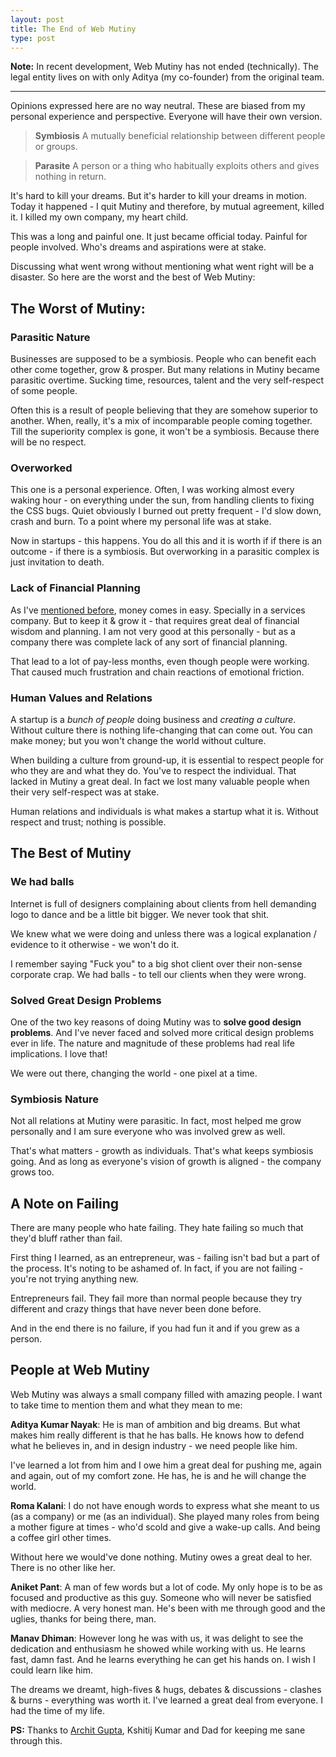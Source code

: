 ```yaml
---
layout: post
title: The End of Web Mutiny
type: post
--- 
```


**Note:** In recent development, Web Mutiny has not ended (technically). The legal entity lives on with only Aditya (my co-founder) from the original team.

---

Opinions expressed here are no way neutral. These are biased from my personal experience and perspective. Everyone will have their own version.

> **Symbiosis** A mutually beneficial relationship between different people or groups.

> **Parasite** A person or a thing who habitually exploits others and gives nothing in return.

It's hard to kill your dreams. But it's harder to kill your dreams in motion. Today it happened - I quit Mutiny and therefore, by mutual agreement, killed it. I killed my own company, my heart child.

This was a long and painful one. It just became official today. Painful for people involved. Who's dreams and aspirations were at stake.

Discussing what went wrong without mentioning what went right will be a disaster. So here are the worst and the best of Web Mutiny:

## The Worst of Mutiny:

### Parasitic Nature
Businesses are supposed to be a symbiosis. People who can benefit each other come together, grow & prosper. But many relations in Mutiny became parasitic overtime. Sucking time, resources, talent and the very self-respect of some people.

Often this is a result of people believing that they are somehow superior to another. When, really, it's a mix of incomparable people coming together. Till the superiority complex is gone, it won't be a symbiosis. Because there will be no respect.

### Overworked
This one is a personal experience. Often, I was working almost every waking hour - on everything under the sun, from handling clients to fixing the CSS bugs. Quiet obviously I burned out pretty frequent - I'd slow down, crash and burn. To a point where my personal life was at stake. 

Now in startups - this happens. You do all this and it is worth if if there is an outcome - if there is a symbiosis. But overworking in a parasitic complex is just invitation to death.

### Lack of Financial Planning
As I've [mentioned before](http://www.64notes.com/business-side-of-things/#financial_planning), money comes in easy. Specially in a services company. But to keep it & grow it - that requires great deal of financial wisdom and planning. I am not very good at this personally - but as a company there was complete lack of any sort of financial planning.

That lead to a lot of pay-less months, even though people were working. That caused much frustration and chain reactions of emotional friction.

### Human Values and Relations 
A startup is a *bunch of people* doing business and *creating a culture*. Without culture there is nothing life-changing that can come out. You can make money; but you won't change the world without culture.

When building a culture from ground-up, it is essential to respect people for who they are and what they do. You've to respect the individual. That lacked in Mutiny a great deal. In fact we lost many valuable people when their very self-respect was at stake.

Human relations and individuals is what makes a startup what it is. Without respect and trust; nothing is possible.

## The Best of Mutiny 

### We had balls
Internet is full of designers complaining about clients from hell demanding logo to dance and be a little bit bigger. We never took that shit. 

We knew what we were doing and unless there was a logical explanation / evidence to it otherwise - we won't do it.

I remember saying "Fuck you" to a big shot client over their non-sense corporate crap. We had balls - to tell our clients when they were wrong.

### Solved Great Design Problems
One of the two key reasons of doing Mutiny was to **solve good design problems**. And I've never faced and solved more critical design problems ever in life. The nature and magnitude of these problems had real life implications. I love that!

We were out there, changing the world - one pixel at a time.

### Symbiosis Nature
Not all relations at Mutiny were parasitic. In fact, most helped me grow personally and I am sure everyone who was involved grew as well. 

That's what matters - growth as individuals. That's what keeps symbiosis going. And as long as everyone's vision of growth is aligned - the company grows too.

## A Note on Failing
There are many people who hate failing. They hate failing so much that they'd bluff rather than fail. 

First thing I learned, as an entrepreneur, was - failing isn't bad but a part of the process. It's noting to be ashamed of. In fact, if you are not failing - you're not trying anything new.

Entrepreneurs fail. They fail more than normal people because they try different and crazy things that have never been done before.

And in the end there is no failure, if you had fun it and if you grew as a person.

## People at Web Mutiny
Web Mutiny was always a small company filled with amazing people. I want to take time to mention them and what they mean to me:

**Aditya Kumar Nayak**: He is man of ambition and big dreams. But what makes him really different is that he has balls. He knows how to defend what he believes in, and in design industry - we need people like him. 

I've learned a lot from him and I owe him a great deal for pushing me, again and again, out of my comfort zone. He has, he is and he will change the world.

**Roma Kalani**: I do not have enough words to express what she meant to us (as a company) or me (as an individual). She played many roles from being a mother figure at times - who'd scold and give a wake-up calls. And being a coffee girl other times. 

Without here we would've done nothing. Mutiny owes a great deal to her. There is no other like her.

**Aniket Pant**: A man of few words but a lot of code. My only hope is to be as focused and productive as this guy. Someone who will never be satisfied with mediocre. A very honest man. He's been with me through good and the uglies, thanks for being there, man.

**Manav Dhiman**: However long he was with us, it was delight to see the dedication and enthusiasm he showed while working with us. He learns fast, damn fast. And he learns everything he can get his hands on. I wish I could learn like him.

The dreams we dreamt, high-fives & hugs, debates & discussions - clashes & burns - everything was worth it. I've learned a great deal from everyone. I had the time of my life.

**PS:** Thanks to [Archit Gupta](https://twitter.com/architgupta), Kshitij Kumar and Dad for keeping me sane through this.
